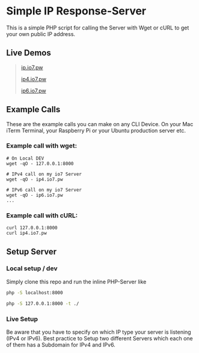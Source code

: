 # Simple IP Response-Server
This is a simple PHP script for calling the Server with Wget or cURL to get your own public IP address.

## Live Demos
> <a href="https://ip.io7.pw" target="_blank">ip.io7.pw</a>
>
> <a href="https://ip4.io7.pw" target="_blank">ip4.io7.pw</a>
>
> <a href="https://ip6.io7.pw" target="_blank">ip6.io7.pw</a>


## Example Calls
These are the example calls you can make on any CLI Device. On your Mac iTerm Terminal, your Raspberry Pi or your Ubuntu production server etc.

### Example call with wget:

```shell
# On Local DEV
wget -qO - 127.0.0.1:8000

# IPv4 call on my io7 Server
wget -qO - ip4.io7.pw

# IPv6 call on my io7 Server
wget -qO - ip6.io7.pw
...
```
### Example call with cURL:
```shell
curl 127.0.0.1:8000
curl ip4.io7.pw
```


## Setup Server
### Local setup / dev
Simply clone this repo and run the inline PHP-Server like

```bash
php -S localhost:8000
```

```bash
php -S 127.0.0.1:8000 -t ./
```
### Live Setup
Be aware that you have to specify on which IP type your server is listening (IPv4 or IPv6).
Best practice to Setup two different Servers which each one of them has a Subdomain for IPv4 and IPv6.


